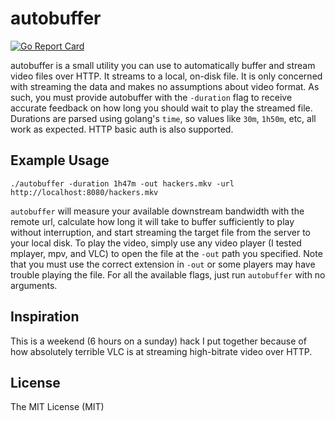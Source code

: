 # autobuffer
[![Go Report Card](https://goreportcard.com/badge/github.com/johnathanhowell/autobuffer)](https://goreportcard.com/report/github.com/johnathanhowell/autobuffer)

autobuffer is a small utility you can use to automatically buffer and stream video files over HTTP. It streams to a local, on-disk file.  It is only concerned with streaming the data and makes no assumptions about video format.  As such, you must provide autobuffer with the `-duration` flag to receive accurate feedback on how long you should wait to play the streamed file.  Durations are parsed using golang's `time`, so values like `30m`, `1h50m`, etc, all work as expected.  HTTP basic auth is also supported.

## Example Usage

```
./autobuffer -duration 1h47m -out hackers.mkv -url http://localhost:8080/hackers.mkv
```

`autobuffer` will measure your available downstream bandwidth with the remote url, calculate how long it will take to buffer sufficiently to play without interruption, and start streaming the target file from the server to your local disk.  To play the video, simply use any video player (I tested mplayer, mpv, and VLC) to open the file at the `-out` path you specified.  Note that you must use the correct extension in `-out` or some players may have trouble playing the file.  For all the available flags, just run `autobuffer` with no arguments.

## Inspiration

This is a weekend (6 hours on a sunday) hack I put together because of how absolutely terrible VLC is at streaming high-bitrate video over HTTP.

## License

The MIT License (MIT)
